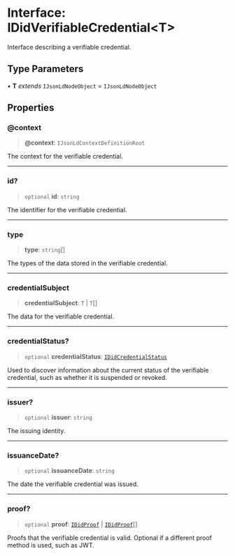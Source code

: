 # Interface: IDidVerifiableCredential\<T\>

Interface describing a verifiable credential.

## Type Parameters

• **T** *extends* `IJsonLdNodeObject` = `IJsonLdNodeObject`

## Properties

### @context

> **@context**: `IJsonLdContextDefinitionRoot`

The context for the verifiable credential.

***

### id?

> `optional` **id**: `string`

The identifier for the verifiable credential.

***

### type

> **type**: `string`[]

The types of the data stored in the verifiable credential.

***

### credentialSubject

> **credentialSubject**: `T` \| `T`[]

The data for the verifiable credential.

***

### credentialStatus?

> `optional` **credentialStatus**: [`IDidCredentialStatus`](IDidCredentialStatus.md)

Used to discover information about the current status of the
verifiable credential, such as whether it is suspended or revoked.

***

### issuer?

> `optional` **issuer**: `string`

The issuing identity.

***

### issuanceDate?

> `optional` **issuanceDate**: `string`

The date the verifiable credential was issued.

***

### proof?

> `optional` **proof**: [`IDidProof`](IDidProof.md) \| [`IDidProof`](IDidProof.md)[]

Proofs that the verifiable credential is valid.
Optional if a different proof method is used, such as JWT.
